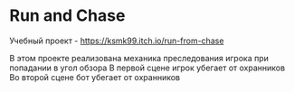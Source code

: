 # Run and Chase 
 
Учебный проект - https://ksmk99.itch.io/run-from-chase

В этом проекте реализована механика преследования игрока при попадании в угол обзора
В первой сцене игрок убегает от охранников
Во второй сцене бот убегает от охранников
